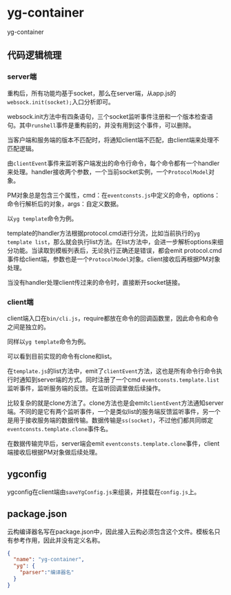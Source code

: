 yg-container
====
yg-container

## 代码逻辑梳理

### server端
重构后，所有功能均基于socket，那么在server端，从app.js的`websock.init(socket);`入口分析即可。

websock.init方法中有四条语句，三个socket监听事件注册和一个版本检查语句。其中`runshell`事件是重构前的，并没有用到这个事件，可以删除。

当客户端和服务端的版本不匹配时，将通知client端不匹配，由client端来处理不匹配逻辑。

由`clientEvent`事件来监听客户端发出的命令行命令，每个命令都有一个handler来处理。handler接收两个参数，一个当前socket实例，一个`ProtocolModel`对象。

PM对象总是包含三个属性，cmd：在`eventconsts.js`中定义的命令，options：命令行解析后的对象，args：自定义数据。

以`yg template`命令为例。

template的handler方法根据protocol.cmd进行分流，比如当前执行的`yg template list`，那么就会执行list方法。在list方法中，会进一步解析options来细分功能。当读取到模板列表后，无论执行正确还是错误，都会emit protocol.cmd事件给client端，参数也是一个`ProtocolModel`对象。client接收后再根据PM对象处理。

当没有handler处理client传过来的命令时，直接断开socket链接。


### client端
client端入口在`bin/cli.js`，require都放在命令的回调函数里，因此命令和命令之间是独立的。

同样以`yg template`命令为例。

可以看到目前实现的命令有clone和list。

在`template.js`的list方法中，emit了`clientEvent`方法，这也是所有命令行命令执行时通知到server端的方式。同时注册了一个cmd `eventconsts.template.list`监听事件，监听服务端的反馈。在监听回调里做后续操作。

比较复杂的就是clone方法了。clone方法也是会emit`clientEvent`方法通知server端。不同的是它有两个监听事件，一个是类似list的服务端反馈监听事件，另一个是用于接收服务端的数据传输。数据传输是`ss(socket)`，不过他们都共同绑定`eventconsts.template.clone`事件名。

在数据传输完毕后，server端会emit `eventconsts.template.clone`事件，client端接收后根据PM对象做后续处理。

## ygconfig
ygconfig在client端由`saveYgConfig.js`来组装，并挂载在`config.js`上。

## package.json
云构编译器名写在package.json中，因此接入云构必须包含这个文件。模板名只有参考作用，因此并没有定义名称。
```JSON
{
  "name": "yg-container",
  "yg": {
    "parser":"编译器名"
  }
}

```
